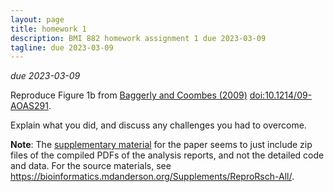 ```yaml
---
layout: page
title: homework 1
description: BMI 882 homework assignment 1 due 2023-03-09
tagline: due 2023-03-09
---
```


_due 2023-03-09_

Reproduce Figure 1b from [Baggerly and Coombes
(2009)](https://projecteuclid.org/download/pdfview_1/euclid.aoas/1267453942)
[doi:10.1214/09-AOAS291](https://doi.org/10.1214/09-AOAS291).

Explain what you did, and discuss any challenges you had to overcome.

**Note**: The [supplementary
material](https://projecteuclid.org/euclid.aoas/1267453942#supplemental)
for the paper seems to just include zip files of the compiled PDFs of
the analysis reports, and not the detailed code and data.  For the
source materials, see <https://bioinformatics.mdanderson.org/Supplements/ReproRsch-All/>.
